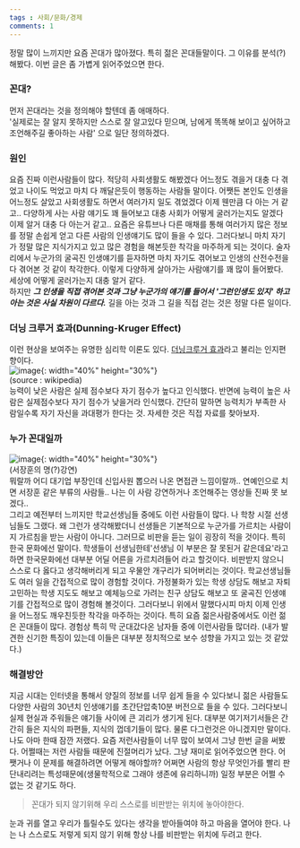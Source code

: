 ```yaml
---
tags : 사회/문화/경제
comments: 1
---
```


정말 많이 느끼지만 요즘 꼰대가 많아졌다. 특히 젊은 꼰대들말이다. 그 이유를 분석(?) 해봤다.  이번 글은 좀 가볍게 읽어주었으면 한다.  

### 꼰대?
먼저 꼰대라는 것을 정의해야 할텐데 좀 애매하다.  
 '실제로는 잘 알지 못하지만 스스로 잘 알고있다 믿으며, 남에게 똑똑해 보이고 싶어하고 조언해주길 좋아하는 사람' 으로 일단 정의하겠다.  

### 원인
요즘 진짜 이런사람들이 많다. 적당히 사회생활도 해봤겠다 어느정도 겪을거 대충 다 겪었고 나이도 먹었고 마치 다 깨달은듯이 행동하는 사람들 말이다. 어쨋든 본인도 인생을 어느정도 살았고 사회생활도 하면서 여러가지 일도 겪었겠다 이제 웬만큼 다 아는 거 같고.. 다양하게 사는 사람 얘기도 꽤 들어보고 대충 사회가 어떻게 굴러가는지도 알겠다 이제 알거 대충 다 아는거 같고.. 요즘은 유튜브나 다른 매채를 통해 여러가지 많은 정보를 정말 손쉽게 얻고 다른 사람의 인생얘기도 많이 들을 수 있다. 그러다보니 마치 자기가 정말 많은 지식가지고 있고 많은 경험을 해본듯한 착각을 마주하게 되는 것이다. 술자리에서 누군가의 굴곡진 인생얘기를 듣자하면 마치 자기도 겪어보고 인생의 산전수전을 다 겪어본 것 같이 착각한다. 이렇게 다양하게 살아가는 사람얘기를 꽤 많이 들어봤다. 세상에 어떻게 굴러가는지 대충 알거 같다.  
하지만 ***그 인생을 직접 겪어본 것과 그냥 누군가의 얘기를 들어서 '그런인생도 있지' 하고 아는 것은 사실 차원이 다르다.*** 길을 아는 것과 그 길을 직접 걷는 것은 정말 다른 일이다.  

### 더닝 크루거 효과(Dunning-Kruger Effect)
이런 현상을 보여주는 유명한 심리학 이론도 있다. [더닝크루거 효과](https://en.wikipedia.org/wiki/Dunning%E2%80%93Kruger_effect)라고 불리는 인지편향이다.  
![image](https://github.com/user-attachments/assets/f9bb5ff1-5027-4050-a10c-9f3500445ba8){: width="40%" height="30%"}  
(source : wikipedia)  
능력이 낮은 사람은 실제 점수보다 자기 점수가 높다고 인식했다. 반면에 능력이 높은 사람은 실제점수보다 자기 점수가 낮을거라 인식했다. 간단히 말하면 능력치가 부족한 사람일수록 자기 자신을 과대평가 한다는 것. 자세한 것은 직접 자료를 찾아보자.  


### 누가 꼰대일까
![image](https://github.com/user-attachments/assets/38cdb373-e7f2-4f3a-8340-342025c5fea1){: width="40%" height="30%"}  
(서장훈의 명(?)강연)  
뭐랄까 어디 대기업 부장인데 신입사원 뽑으러 나온 면접관 느낌이랄까.. 연예인으로 치면 서장훈 같은 부류의 사람들.. 나는 이 사람 강연하거나 조언해주는 영상들 진짜 못 보겠다..  
그리고 예전부터 느끼지만 학교선생님들 중에도 이런 사람들이 많다. 나 학창 시절 선생님들도 그랬다. 왜 그런가 생각해봤더니 선생들은 기본적으로 누군가를 가르치는 사람이지 가르침을 받는 사람이 아니다. 그러므로 비판을 듣는 일이 굉장히 적을 것이다. 특히 한국 문화에선 말이다. 학생들이 선생님한테'선생님 이 부분은 잘 못된거 같은데요'라고 하면 한국문화에선 대부분 어딜 어른을 가르치려들어 라고 할것이다. 비판받지 않으니 스스로 다 옳다고 생각해버리게 되고 우물안 개구리가 되어버리는 것이다. 학교선생님들도 여러 일을 간접적으로 많이 경험할 것이다. 가정불화가 있는 학생 상담도 해보고 자퇴고민하는 학생 지도도 해보고 예체능으로 가려는 친구 상담도 해보고 또 굴곡진 인생얘기를 간접적으로 많이 경험해 볼것이다. 그러다보니 위에서 말했다시피 마치 이제 인생을 어느정도 깨우친듯한 착각을 마주하는 것이다.
특히 요즘 젊은사람중에서도 이런 젊은 꼰대들이 많다. 경험상 특히 막 군대갔다온 남자들 중에 이런사람들 많더라. (내가 발견한 신기한 특징이 있는데 이들은 대부분 정치적으로 보수 성향을 가지고 있는 것 같았다.)

### 해결방안
지금 시대는 인터넷을 통해서 양질의 정보를 너무 쉽게 들을 수 있다보니 젊은 사람들도 다양한 사람의 30년치 인생얘기를 초간단압축10분 버전으로 들을 수 있다. 그러다보니 실제 현실과 주워들은 얘기들 사이에 큰 괴리가 생기게 된다. 대부분 여기저기서들은 간간히 들은 지식의 파편들, 지식의 껍데기들이 많다. 물론 다그런것은 아니겠지만 말이다.
나도 아마 한때 잠깐 저랬다. 요즘 저런사람들이 너무 많이 보여서 그냥 한번 글을 써봤다. 어쩔때는 저런 사람들 때문에 진절머리가 났다. 그냥 재미로 읽어주었으면 한다. 어쨋거나 이 문제를 해결하려면 어떻게 해야할까? 어쩌면 사람의 항상 무엇인가를 빨리 판단내리려는 특성때문에(생물학적으로 그래야 생존에 유리하니까) 일정 부분은 어쩔 수 없는 것 같기도 하다. 
> 꼰대가 되지 않기위해 우리 스스로를 비판받는 위치에 놓아야한다.  

눈과 귀를 열고 우리가 틀릴수도 있다는 생각을 받아들여야 하고 마음을 열어야 한다. 나는 나 스스로도 저렇게 되지 않기 위해 항상 나를 비판받는 위치에 두려고 한다.
